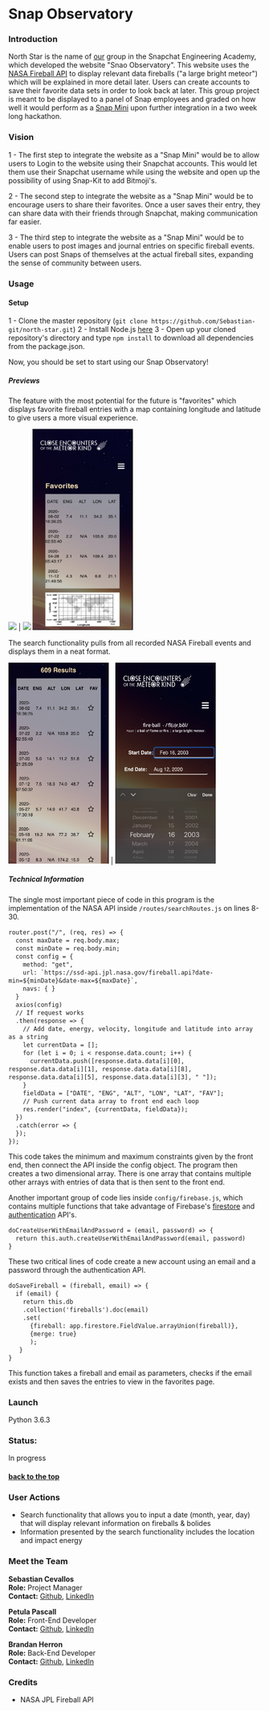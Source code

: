 # Snap Observatory

### Introduction
North Star is the name of [our](#members) group in the Snapchat Engineering Academy, which developed the website "Snao Observatory". This website uses the [NASA Fireball API](https://ssd-api.jpl.nasa.gov/doc/fireball.html) to display relevant data fireballs ("a large bright meteor") which will be explained in more detail later. Users can create accounts to save their favorite data sets in order to look back at later. This group project is meant to be displayed to a panel of Snap employees and graded on how well it would perform as a [Snap Mini](https://minis.snapchat.com/) upon further integration in a two week long hackathon.


### Vision
1 - The first step to integrate the website as a "Snap Mini" would be to allow users to Login to the website using their Snapchat accounts. This would let them use their Snapchat username while using the website and open up the possibility of using Snap-Kit to add Bitmoji's.

2 - The second step to integrate the website as a "Snap Mini" would be to encourage users to share their favorites. Once a user saves their entry, they can share data with their friends through Snapchat, making communication far easier.

3 - The third step to integrate the website as a "Snap Mini" would be to enable users to post images and journal entries on specific fireball events. Users can post Snaps of themselves at the actual fireball sites, expanding the sense of community between users.

### Usage


#### Setup

1 - Clone the master repository (```git clone https://github.com/Sebastian-git/north-star.git```)
2 - Install Node.js [here](https://nodejs.org/en/download/) 
3 - Open up your cloned repository's directory and type ``` npm install ``` to download all dependencies from the package.json.

Now, you should be set to start using our Snap Observatory!

##### Previews

The feature with the most potential for the future is "favorites" which displays favorite fireball entries with a map containing longitude and latitude to give users a more visual experience. 

![](https://...Dark.png)  |  ![](https://...Ocean.png)
<img width="200" height="400" alt="portfolio_view" src="https://github.com/Sebastian-git/north-star/blob/master/readmeImages/map%20preview%20phone.jpg">

The search functionality pulls from all recorded NASA Fireball events and displays them in a neat format.

<img width="200" height="400" alt="portfolio_view" src="https://github.com/Sebastian-git/north-star/blob/master/readmeImages/results.png"> |
<img width="200" height="400" alt="portfolio_view" src="https://github.com/Sebastian-git/north-star/blob/master/readmeImages/search.png"> 


##### Technical Information 

The single most important piece of code in this program is the implementation of the NASA API inside ```/routes/searchRoutes.js``` on lines 8-30.
```
router.post("/", (req, res) => {
  const maxDate = req.body.max;
  const minDate = req.body.min;
  const config = {
    method: "get",
    url: `https://ssd-api.jpl.nasa.gov/fireball.api?date-min=${minDate}&date-max=${maxDate}`,
    navs: { }
  }
  axios(config)
  // If request works
  .then(response => {
    // Add date, energy, velocity, longitude and latitude into array as a string
    let currentData = []; 
    for (let i = 0; i < response.data.count; i++) {
      currentData.push([response.data.data[i][0], response.data.data[i][1], response.data.data[i][8], response.data.data[i][5], response.data.data[i][3], " "]);
    }
    fieldData = ["DATE", "ENG", "ALT", "LON", "LAT", "FAV"];
    // Push current data array to front end each loop
    res.render("index", {currentData, fieldData});
  })
  .catch(error => {
  });
});
```
This code takes the minimum and maximum constraints given by the front end, then connect the API inside the config object. The program then creates a two dimensional array. There is one array that contains multiple other arrays with entries of data that is then sent to the front end.

Another important group of code lies inside ```config/firebase.js```, which contains multiple functions that take advantage of Firebase's [firestore](https://firebase.google.com/docs/firestore) and [authentication](https://firebase.google.com/docs/auth) API's.
``` 
doCreateUserWithEmailAndPassword = (email, password) => {
  return this.auth.createUserWithEmailAndPassword(email, password)
}
```
These two critical lines of code create a new account using an email and a password through the authentication API.
```
doSaveFireball = (fireball, email) => {
  if (email) {
    return this.db
    .collection('fireballs').doc(email)
    .set(
      {fireball: app.firestore.FieldValue.arrayUnion(fireball)},
      {merge: true}
      );
   }
}
```
This function takes a fireball and email as parameters, checks if the email exists and then saves the entries to view in the favorites page.

### Launch

Python 3.6.3

### Status: 

In progress

#### [back to the top](#flashcards)


### User Actions

-  Search functionality that allows you to input a date (month, year, day) that will display relevant information on fireballs & bolides
-  Information presented by the search functionality includes the location and impact energy


### <a name="members"></a> Meet the Team

**Sebastian Cevallos** <br>
**Role:** Project Manager <br>
**Contact:** [Github](https://github.com/Sebastian-git), [LinkedIn](https://www.linkedin.com/in/sebastian-cevallos-2917bb16a/)

**Petula Pascall** <br>
**Role:** Front-End Developer <br>
**Contact:** [Github](https://github.com/SeePetulaCode), [LinkedIn](https://www.linkedin.com/in/petulapascall/)

**Brandan Herron** <br>
**Role:** Back-End Developer <br>
**Contact:** [Github](https://github.com/brandan1989), [LinkedIn](https://www.linkedin.com/in/brandan-herron/)



### Credits

- NASA JPL Fireball API
